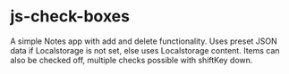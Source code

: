 # js-check-boxes

A simple Notes app with add and delete functionality.
Uses preset JSON data if Localstorage is not set, else uses Localstorage content.
Items can also be checked off, multiple checks possible with shiftKey down.
